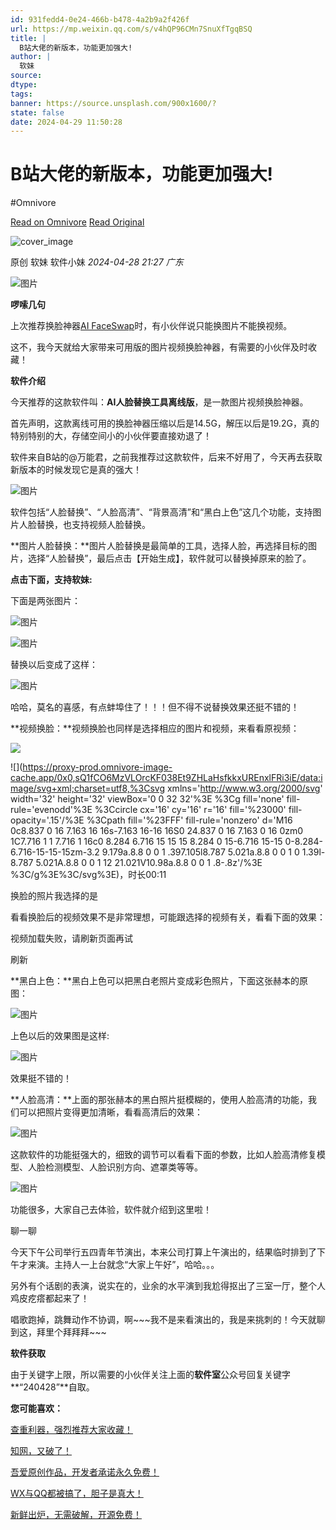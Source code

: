 ```yaml
---
id: 931fedd4-0e24-466b-b478-4a2b9a2f426f
url: https://mp.weixin.qq.com/s/v4hQP96CMn7SnuXfTgqBSQ
title: |
  B站大佬的新版本，功能更加强大!
author: |
  软妹
source: 
dtype: 
tags: 
banner: https://source.unsplash.com/900x1600/?
state: false
date: 2024-04-29 11:50:28
---
```



# B站大佬的新版本，功能更加强大!
#Omnivore

[Read on Omnivore](https://omnivore.app/me/https-mp-weixin-qq-com-s-v-4-h-qp-96-c-mn-7-snu-xf-tgq-bsq-18f27f9a1e9)
[Read Original](https://mp.weixin.qq.com/s/v4hQP96CMn7SnuXfTgqBSQ)

![cover_image](https://proxy-prod.omnivore-image-cache.app/0x0,sxaRE92bpZ0jUDcxapgJjKYNXXmLnrK8uFlWhZ1cT1_w/https://mmbiz.qpic.cn/mmbiz_jpg/5MxBk8vG3LZ5Bna6qrzCzNz2bpvFfF1wfgHsFCWY1oewQjJwfMu53PHibYSsVPichudtEUJAKTzfTvPhiaUC85GsA/0?wx_fmt=jpeg) 

原创  软妹  软件小妹 _2024-04-28 21:27_ _广东_ 

![图片](https://proxy-prod.omnivore-image-cache.app/0x0,sI9X1gPGWDeGRdUu67fDeSCo5Jr5JMiK1f4IPB_89SW8/https://mmbiz.qpic.cn/mmbiz_gif/5MxBk8vG3LbOIUBAJVvAzBl5yoP1ibTOmgHibVF9CsAAy5n4KPlibXfrWIfCqYcyjNNjZwia0hia1czxe4E92sXxzNg/640?wx_fmt=gif)

**啰嗦几句**

上次推荐换脸神器[AI FaceSwap](https://mp.weixin.qq.com/s?%5F%5Fbiz=MzkxMzEyNTA2Nw==&mid=2247502237&idx=1&sn=4f3f49808d2c7b80adc10c64f634a4c0&scene=21#wechat%5Fredirect)时，有小伙伴说只能换图片不能换视频。

这不，我今天就给大家带来可用版的图片视频换脸神器，有需要的小伙伴及时收藏！

**软件介绍**

今天推荐的这款软件叫：**AI人脸替换工具离线版**，是一款图片视频换脸神器。

首先声明，这款离线可用的换脸神器压缩以后是14.5G，解压以后是19.2G，真的特别特别的大，存储空间小的小伙伴要直接劝退了！

软件来自B站的@万能君，之前我推荐过这款软件，后来不好用了，今天再去获取新版本的时候发现它是真的强大！

![图片](https://proxy-prod.omnivore-image-cache.app/0x0,sSLMwL1jz-XcvgV-woKYV-PsLI7a4cr7TbSZvUrF2y-s/https://mmbiz.qpic.cn/mmbiz_png/5MxBk8vG3LZ5Bna6qrzCzNz2bpvFfF1wFcibe8UBwWPtFsazSzoicTibE9L5RrgP8YkicCsmGvciaV84OBMOI6FBmgA/640?wx_fmt=png)

软件包括“人脸替换”、“人脸高清”、“背景高清”和“黑白上色”这几个功能，支持图片人脸替换，也支持视频人脸替换。

**图片人脸替换：**图片人脸替换是最简单的工具，选择人脸，再选择目标的图片，选择“人脸替换”，最后点击【开始生成】，软件就可以替换掉原来的脸了。

**点击下面，支持软妹:**

下面是两张图片：

![图片](https://proxy-prod.omnivore-image-cache.app/0x0,skJaGPkY4bQQVUvx166F3avKR05QEbVdQ8Tv3fxvhhjY/https://mmbiz.qpic.cn/mmbiz_png/5MxBk8vG3LZ5Bna6qrzCzNz2bpvFfF1wDxSN959aYd6E1Cz5q9J9WAibCkUfibxOsMl6nlOibnWeTXLycicAvrcqBw/640?wx_fmt=png)

![图片](https://proxy-prod.omnivore-image-cache.app/0x0,sMRzxbDTG6bhbZmnalDGVXUl3IFGGlZnsKdG8eSUgQAg/https://mmbiz.qpic.cn/mmbiz_jpg/5MxBk8vG3LZ5Bna6qrzCzNz2bpvFfF1w5WSKfBXFG53ybwMu0Zic1CdfkHbm2Hf7M0B69mNWm7Wnqt6zWaRC0eA/640?wx_fmt=jpeg)

替换以后变成了这样：

![图片](https://proxy-prod.omnivore-image-cache.app/0x0,sj44TUplq3FzvMzeME2Krkzn5Ii1-7VHuE0EpECR9q90/https://mmbiz.qpic.cn/mmbiz_jpg/5MxBk8vG3LZ5Bna6qrzCzNz2bpvFfF1wQTlC7ict0MJy3e92KK6iaRP0kKzic5kC9p0dZ0w9gmeA1KfeiaCXURnndg/640?wx_fmt=jpeg)

哈哈，莫名的喜感，有点蚌埠住了！！！但不得不说替换效果还挺不错的！

**视频换脸：**视频换脸也同样是选择相应的图片和视频，来看看原视频：

![](https://proxy-prod.omnivore-image-cache.app/0x0,sIvG-hbtIoHPRApXUZ6q3zsc3s2jvHKsx3FlIYWDPRrE/https://mmbiz.qpic.cn/mmbiz_jpg/5MxBk8vG3LZ5Bna6qrzCzNz2bpvFfF1wWAljvxRNllt5eVhA5KWSvfAr9HbRJOzc8uRpicfYgGgWcDYafeicpT2w/640?wx_fmt=jpeg&wxfrom=16)

![](https://proxy-prod.omnivore-image-cache.app/0x0,sQ1fCO6MzVLOrcKF038Et9ZHLaHsfkkxUREnxlFRi3iE/data:image/svg+xml;charset=utf8,%3Csvg xmlns='http://www.w3.org/2000/svg' width='32' height='32' viewBox='0 0 32 32'%3E  %3Cg fill='none' fill-rule='evenodd'%3E    %3Ccircle cx='16' cy='16' r='16' fill='%23000' fill-opacity='.15'/%3E    %3Cpath fill='%23FFF' fill-rule='nonzero' d='M16 0c8.837 0 16 7.163 16 16s-7.163 16-16 16S0 24.837 0 16 7.163 0 16 0zm0 1C7.716 1 1 7.716 1 16c0 8.284 6.716 15 15 15 8.284 0 15-6.716 15-15 0-8.284-6.716-15-15-15zm-3.2 9.179a.8.8 0 0 1 .397.105l8.787 5.021a.8.8 0 0 1 0 1.39l-8.787 5.021A.8.8 0 0 1 12 21.021V10.98a.8.8 0 0 1 .8-.8z'/%3E  %3C/g%3E%3C/svg%3E)，时长00:11

换脸的照片我选择的是

看看换脸后的视频效果不是非常理想，可能跟选择的视频有关，看看下面的效果：

视频加载失败，请刷新页面再试

 刷新 

**黑白上色：**黑白上色可以把黑白老照片变成彩色照片，下面这张赫本的原图：

![图片](https://proxy-prod.omnivore-image-cache.app/0x0,sjm67CwlLtJWVwgzqudGsDER36Q1BApM-gghA3mR6gw0/https://mmbiz.qpic.cn/mmbiz_png/5MxBk8vG3LZ5Bna6qrzCzNz2bpvFfF1wrlC9zCQg1ltbMVNniaSZpfo9VbIibX6aRN3SKTFWJjbBr0877BZVqATQ/640?wx_fmt=png)

上色以后的效果图是这样:

![图片](https://proxy-prod.omnivore-image-cache.app/0x0,soNAIV0RufjScPP2Y-aR9jlijzO-2f5CxLEBcX8pidEQ/https://mmbiz.qpic.cn/mmbiz_png/5MxBk8vG3LZ5Bna6qrzCzNz2bpvFfF1wocLCrzicktKoYYX2faMYib37Hb3KwZGAmXDib7lcptDIIiaMNzr78TEICw/640?wx_fmt=png)

效果挺不错的！

**人脸高清：**上面的那张赫本的黑白照片挺模糊的，使用人脸高清的功能，我们可以把照片变得更加清晰，看看高清后的效果：  

![图片](https://proxy-prod.omnivore-image-cache.app/0x0,sYUjn0VqogLNrY0QM9kUm1c7BqDlbQXUzfUI7mfwZenY/https://mmbiz.qpic.cn/mmbiz_png/5MxBk8vG3LZ5Bna6qrzCzNz2bpvFfF1wsMxptUibfpJBfZPDumOV5jNnXJ1keiavkSyVy5rJOBToldCAcxD2kKvA/640?wx_fmt=png)

这款软件的功能挺强大的，细致的调节可以看看下面的参数，比如人脸高清修复模型、人脸检测模型、人脸识别方向、遮罩类等等。

![图片](https://proxy-prod.omnivore-image-cache.app/0x0,s2tSj6mIXPwLmFdjSdbC_PlLmxeUSiQHV5hCILaJzuY8/https://mmbiz.qpic.cn/mmbiz_png/5MxBk8vG3LZ5Bna6qrzCzNz2bpvFfF1wDBp2xMrQb2IdqibAwpx7VrJexkDmOhDNa392OoY27IEjFQh5r6gIInA/640?wx_fmt=png)

功能很多，大家自己去体验，软件就介绍到这里啦！

聊一聊

今天下午公司举行五四青年节演出，本来公司打算上午演出的，结果临时排到了下午才来演。主持人一上台就念“大家上午好”，哈哈。。。

另外有个话剧的表演，说实在的，业余的水平演到我尬得抠出了三室一厅，整个人鸡皮疙瘩都起来了！

唱歌跑掉，跳舞动作不协调，啊\~\~\~我不是来看演出的，我是来挑刺的！今天就聊到这，拜里个拜拜拜\~\~\~

**软件获取**

由于关键字上限，所以需要的小伙伴关注上面的**软件室**公众号回复关键字**“240428”**自取。

**您可能喜欢：**

[查重利器，强烈推荐大家收藏！](http://mp.weixin.qq.com/s?%5F%5Fbiz=MzkxMzEyNTA2Nw==&mid=2247502542&idx=1&sn=4d72ef382f160fb8f6c242d043ad970d&chksm=c100f16af677787cf35a342275f0e72b9bc3643fa7e43f5c88374a291e35c4ab047468e73615&scene=21#wechat%5Fredirect)

[知网，又破了！](http://mp.weixin.qq.com/s?%5F%5Fbiz=MzkxMzEyNTA2Nw==&mid=2247502525&idx=1&sn=18df0364997a1ab4a9bc647a4090b253&chksm=c100f119f677780f9ead202056913cbe54a604c6ce9ea77c1faf4efd20ca552057ba2c3b8241&scene=21#wechat%5Fredirect)

[吾爱原创作品，开发者承诺永久免费！](http://mp.weixin.qq.com/s?%5F%5Fbiz=MzkxMzEyNTA2Nw==&mid=2247502498&idx=1&sn=8f5aaea1f69dc5dd7b1733ad98dd7c34&chksm=c100f106f67778101f660f55fc275ac2c6cdb29d73a4d14f4d8fadcab846d1aff638c51f4cb9&scene=21#wechat%5Fredirect)

[WX与QQ都被搞了，胆子是真大！](http://mp.weixin.qq.com/s?%5F%5Fbiz=MzkxMzEyNTA2Nw==&mid=2247502473&idx=1&sn=7755c08e4fa24996db2a3642930126df&chksm=c100f12df677783bcd615025bb8dc5e70be9e8c6ec9220810b5f4248e2d92cc4e7da7887d925&scene=21#wechat%5Fredirect)

[新鲜出炉，无需破解，开源免费！](http://mp.weixin.qq.com/s?%5F%5Fbiz=MzkxMzEyNTA2Nw==&mid=2247502459&idx=1&sn=ce80f3de93d0042720121594ca652054&chksm=c100f1dff67778c96ff140c9fa29a5d6fa9907b424b4333e98f64a08dea47b8e5868ab83eb9a&scene=21#wechat%5Fredirect)




